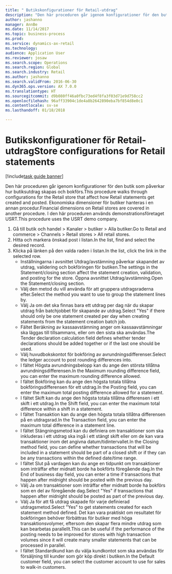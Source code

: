 ```yaml
--- 
title: " Butikskonfigurationer för Retail-utdrag"
description: "Den här proceduren går igenom konfigurationer för den butik som påverkar hur butiksutdrag skapas och bokförs."
author: jashanno
manager: AnnBe
ms.date: 11/14/2017
ms.topic: business-process
ms.prod: 
ms.service: dynamics-ax-retail
ms.technology: 
audience: Application User
ms.reviewer: josaw
ms.search.scope: Operations
ms.search.region: Global
ms.search.industry: Retail
ms.author: jashanno
ms.search.validFrom: 2016-06-30
ms.dyn365.ops.version: AX 7.0.0
ms.translationtype: HT
ms.sourcegitcommit: d9b080ff46a0fbc73ed4f8fa3f03d71e9d758cc2
ms.openlocfilehash: 96aff33904c1de4a8b2642890eba7bf854d8e0c1
ms.contentlocale: sv-se
ms.lasthandoff: 01/18/2018

---
```

# <a name="store-configurations-for-retail-statements"></a><span data-ttu-id="f8e12-103"> Butikskonfigurationer för Retail-utdrag</span><span class="sxs-lookup"><span data-stu-id="f8e12-103">Store configurations for Retail statements</span></span>

[!include[task guide banner](../includes/task-guide-banner.md)]

<span data-ttu-id="f8e12-104">Den här proceduren går igenom konfigurationer för den butik som påverkar hur butiksutdrag skapas och bokförs.</span><span class="sxs-lookup"><span data-stu-id="f8e12-104">This procedure walks through configurations for the Retail store that affect how Retail statements get created and posted.</span></span> <span data-ttu-id="f8e12-105">Ekonomiska dimensioner för butiker hanteras i en annan procedur.</span><span class="sxs-lookup"><span data-stu-id="f8e12-105">Financial dimensions on Retail stores are covered in another procedure.</span></span> <span data-ttu-id="f8e12-106">I den här proceduren används demonstrationsföretaget USRT.</span><span class="sxs-lookup"><span data-stu-id="f8e12-106">This procedure uses the USRT demo company.</span></span>

1. <span data-ttu-id="f8e12-107">Gå till butik och handel > Kanaler > butiker > Alla butiker.</span><span class="sxs-lookup"><span data-stu-id="f8e12-107">Go to Retail and commerce > Channels > Retail stores > All retail stores.</span></span>
2. <span data-ttu-id="f8e12-108">Hitta och markera önskad post i listan.</span><span class="sxs-lookup"><span data-stu-id="f8e12-108">In the list, find and select the desired record.</span></span>
3. <span data-ttu-id="f8e12-109">Klicka på länken på den valda raden i listan.</span><span class="sxs-lookup"><span data-stu-id="f8e12-109">In the list, click the link in the selected row.</span></span>
    * <span data-ttu-id="f8e12-110">Inställningarna i avsnittet Utdrag/avstämning påverkar skapandet av utdrag, validering och bokföringen för butiken.</span><span class="sxs-lookup"><span data-stu-id="f8e12-110">The settings in the Statement/closing section affect the statement creation, validation, and posting for the store.</span></span>  <span data-ttu-id="f8e12-111">Öppna avsnittet Utdrag/avstämning.</span><span class="sxs-lookup"><span data-stu-id="f8e12-111">Open the Statement/closing section.</span></span>  
    * <span data-ttu-id="f8e12-112">Välj den metod du vill använda för att gruppera utdragsraderna efter.</span><span class="sxs-lookup"><span data-stu-id="f8e12-112">Select the method you want to use to group the statement lines by.</span></span>  
    * <span data-ttu-id="f8e12-113">Välj Ja om det ska finnas bara ett utdrag per dag när du skapar utdrag från batchjobbet för skapande av utdrag.</span><span class="sxs-lookup"><span data-stu-id="f8e12-113">Select "Yes" if there should only be one statement created per day when creating statements from the statement creation batch job.</span></span>  
    * <span data-ttu-id="f8e12-114">Fältet Beräkning av kassaavstämning anger om kassaavstämningar ska läggas till tillsammans, eller om den sista ska användas.</span><span class="sxs-lookup"><span data-stu-id="f8e12-114">The Tender declaration calculation field defines whether tender declarations should be added together or if the last one should be used.</span></span>  
    * <span data-ttu-id="f8e12-115">Välj huvudbokskontot för bokföring av avrundningsdifferenser.</span><span class="sxs-lookup"><span data-stu-id="f8e12-115">Select the ledger account to post rounding differences into.</span></span>  
    * <span data-ttu-id="f8e12-116">I fältet Högsta avrundningsbelopp kan du ange den största tillåtna avrundningsdifferensen.</span><span class="sxs-lookup"><span data-stu-id="f8e12-116">In the Maximum rounding difference field, you can enter the maximum rounding difference allowed.</span></span>  
    * <span data-ttu-id="f8e12-117">I fältet Bokföring kan du ange den högsta totala tillåtna bokföringsdifferensen för ett utdrag.</span><span class="sxs-lookup"><span data-stu-id="f8e12-117">In the Posting field, you can enter the maximum total posting difference allowed for a statement.</span></span>  
    * <span data-ttu-id="f8e12-118">I fältet Skift kan du ange den högsta totala tillåtna differensen i ett skift i ett utdrag.</span><span class="sxs-lookup"><span data-stu-id="f8e12-118">In the Shift field, you can enter the maximum total difference within a shift in a statement.</span></span>  
    * <span data-ttu-id="f8e12-119">I fältet Transaktion kan du ange den högsta totala tillåtna differensen på en utdragsrad.</span><span class="sxs-lookup"><span data-stu-id="f8e12-119">In the Transaction field, you can enter the maximum total difference in a statement line.</span></span>  
    * <span data-ttu-id="f8e12-120">I fältet Stängningsmetod kan du definiera om transaktioner som ska inkluderas i ett utdrag ska ingå i ett stängt skift eller om de kan vara transaktioner inom det angivna datum/tidintervallet.</span><span class="sxs-lookup"><span data-stu-id="f8e12-120">In the Closing method field, you can define whether transactions that will be included in a statement should be part of a closed shift or if they can be any transactions within the defined date/time range.</span></span>  
    * <span data-ttu-id="f8e12-121">I fältet Slut på vardagen kan du ange en tidpunkt om transaktioner som inträffar efter midnatt borde ha bokförts föregående dag.</span><span class="sxs-lookup"><span data-stu-id="f8e12-121">In the End of business day field, you can enter a time if transactions that happen after midnight should be posted with the previous day.</span></span>  
    * <span data-ttu-id="f8e12-122">Välj Ja om transaktioner som inträffar efter midnatt borde ha bokförs som en del av föregående dag.</span><span class="sxs-lookup"><span data-stu-id="f8e12-122">Select "Yes" if transactions that happen after midnight should be posted as part of the previous day.</span></span>  
    * <span data-ttu-id="f8e12-123">Välj Ja för att få utdrag skapade för varje definierad utdragsmetod.</span><span class="sxs-lookup"><span data-stu-id="f8e12-123">Select "Yes" to get statements created for each statement method defined.</span></span> <span data-ttu-id="f8e12-124">Det kan vara praktiskt om resultatet för bokföringen behöver förbättras för butiker med höga transaktionsvolymer, eftersom den skapar flera mindre utdrag som kan bearbetas parallellt.</span><span class="sxs-lookup"><span data-stu-id="f8e12-124">This can be useful if the performance of the posting needs to be improved for stores with high transaction volumes since it will create many smaller statements that can be processed in parallel.</span></span>  
    * <span data-ttu-id="f8e12-125">I fältet Standardkund kan du välja kundkontot som ska användas för försäljning till kunder som gör köp direkt i butiken.</span><span class="sxs-lookup"><span data-stu-id="f8e12-125">In the Default customer field, you can select the customer account to use for sales to walk-in customers.</span></span>  


